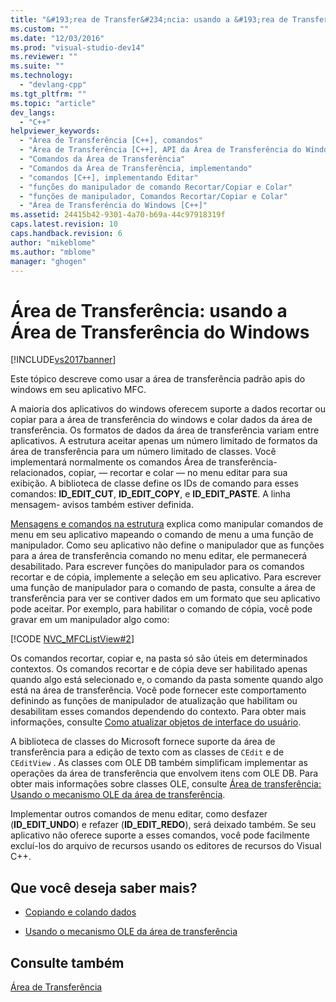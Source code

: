 ```yaml
---
title: "&#193;rea de Transfer&#234;ncia: usando a &#193;rea de Transfer&#234;ncia do Windows | Microsoft Docs"
ms.custom: ""
ms.date: "12/03/2016"
ms.prod: "visual-studio-dev14"
ms.reviewer: ""
ms.suite: ""
ms.technology: 
  - "devlang-cpp"
ms.tgt_pltfrm: ""
ms.topic: "article"
dev_langs: 
  - "C++"
helpviewer_keywords: 
  - "Área de Transferência [C++], comandos"
  - "Área de Transferência [C++], API da Área de Transferência do Windows"
  - "Comandos da Área de Transferência"
  - "Comandos da Área de Transferência, implementando"
  - "comandos [C++], implementando Editar"
  - "funções do manipulador de comando Recortar/Copiar e Colar"
  - "funções de manipulador, Comandos Recortar/Copiar e Colar"
  - "Área de Transferência do Windows [C++]"
ms.assetid: 24415b42-9301-4a70-b69a-44c97918319f
caps.latest.revision: 10
caps.handback.revision: 6
author: "mikeblome"
ms.author: "mblome"
manager: "ghogen"
---
```

# &#193;rea de Transfer&#234;ncia: usando a &#193;rea de Transfer&#234;ncia do Windows
[!INCLUDE[vs2017banner](../assembler/inline/includes/vs2017banner.md)]

Este tópico descreve como usar a área de transferência padrão apis do windows em seu aplicativo MFC.  
  
 A maioria dos aplicativos do windows oferecem suporte a dados recortar ou copiar para a área de transferência do windows e colar dados da área de transferência.  Os formatos de dados da área de transferência variam entre aplicativos.  A estrutura aceitar apenas um número limitado de formatos da área de transferência para um número limitado de classes.  Você implementará normalmente os comandos Área de transferência\- relacionados, copiar, — recortar e colar — no menu editar para sua exibição.  A biblioteca de classe define os IDs de comando para esses comandos: **ID\_EDIT\_CUT**, **ID\_EDIT\_COPY**, e **ID\_EDIT\_PASTE**.  A linha mensagem\- avisos também estiver definida.  
  
 [Mensagens e comandos na estrutura](../mfc/messages-and-commands-in-the-framework.md) explica como manipular comandos de menu em seu aplicativo mapeando o comando de menu a uma função de manipulador.  Como seu aplicativo não define o manipulador que as funções para a área de transferência comando no menu editar, ele permanecerá desabilitado.  Para escrever funções do manipulador para os comandos recortar e de cópia, implemente a seleção em seu aplicativo.  Para escrever uma função de manipulador para o comando de pasta, consulte a área de transferência para ver se contiver dados em um formato que seu aplicativo pode aceitar.  Por exemplo, para habilitar o comando de cópia, você pode gravar em um manipulador algo como:  
  
 [!CODE [NVC_MFCListView#2](../CodeSnippet/VS_Snippets_Cpp/NVC_MFCListView#2)]  
  
 Os comandos recortar, copiar e, na pasta só são úteis em determinados contextos.  Os comandos recortar e de cópia deve ser habilitado apenas quando algo está selecionado e, o comando da pasta somente quando algo está na área de transferência.  Você pode fornecer este comportamento definindo as funções de manipulador de atualização que habilitam ou desabilitam esses comandos dependendo do contexto.  Para obter mais informações, consulte [Como atualizar objetos de interface do usuário](../mfc/how-to-update-user-interface-objects.md).  
  
 A biblioteca de classes do Microsoft fornece suporte da área de transferência para a edição de texto com as classes de `CEdit` e de `CEditView` .  As classes com OLE DB também simplificam implementar as operações da área de transferência que envolvem itens com OLE DB.  Para obter mais informações sobre classes OLE, consulte [Área de transferência: Usando o mecanismo OLE da área de transferência](../mfc/clipboard-using-the-ole-clipboard-mechanism.md).  
  
 Implementar outros comandos de menu editar, como desfazer \(**ID\_EDIT\_UNDO**\) e refazer \(**ID\_EDIT\_REDO**\), será deixado também.  Se seu aplicativo não oferece suporte a esses comandos, você pode facilmente excluí\-los do arquivo de recursos usando os editores de recursos do Visual C\+\+.  
  
## Que você deseja saber mais?  
  
-   [Copiando e colando dados](../Topic/Clipboard:%20Copying%20and%20Pasting%20Data.md)  
  
-   [Usando o mecanismo OLE da área de transferência](../mfc/clipboard-using-the-ole-clipboard-mechanism.md)  
  
## Consulte também  
 [Área de Transferência](../mfc/clipboard.md)
